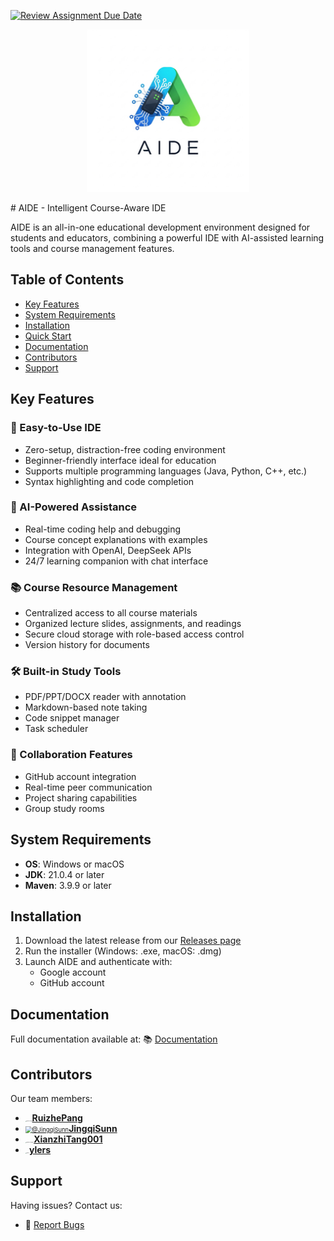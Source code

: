 [![Review Assignment Due Date](https://classroom.github.com/assets/deadline-readme-button-22041afd0340ce965d47ae6ef1cefeee28c7c493a6346c4f15d667ab976d596c.svg)](https://classroom.github.com/a/_7UQvaE8)

<p align="center">
  <img src=".\docs\picture\aide_logo.png" alt="logo" width="260"/>
</p>
# AIDE - Intelligent Course-Aware IDE



AIDE is an all-in-one educational development environment designed for students and educators, combining a powerful IDE with AI-assisted learning tools and course management features.

## Table of Contents
- [Key Features](#key-features)
- [System Requirements](#system-requirements)
- [Installation](#installation)
- [Quick Start](#quick-start)
- [Documentation](#documentation)
- [Contributors](#contributors)
- [Support](#support)



## Key Features

### 🚀 Easy-to-Use IDE
- Zero-setup, distraction-free coding environment
- Beginner-friendly interface ideal for education
- Supports multiple programming languages (Java, Python, C++, etc.)
- Syntax highlighting and code completion

### 🤖 AI-Powered Assistance
- Real-time coding help and debugging
- Course concept explanations with examples
- Integration with OpenAI, DeepSeek APIs
- 24/7 learning companion with chat interface

### 📚 Course Resource Management
- Centralized access to all course materials
- Organized lecture slides, assignments, and readings
- Secure cloud storage with role-based access control
- Version history for documents

### 🛠️ Built-in Study Tools
- PDF/PPT/DOCX reader with annotation
- Markdown-based note taking
- Code snippet manager
- Task scheduler

### 👥 Collaboration Features
- GitHub account integration
- Real-time peer communication
- Project sharing capabilities
- Group study rooms



## System Requirements
- **OS**: Windows  or macOS 
- **JDK**: 21.0.4 or later
- **Maven**: 3.9.9 or later



## Installation
1. Download the latest release from our [Releases page](https://github.com/sustech-cs304/team-project-25spring-42/releases)
2. Run the installer (Windows: .exe, macOS: .dmg)
3. Launch AIDE and authenticate with:
   - Google account
   - GitHub account



## Documentation
Full documentation available at: 
📚 [Documentation](https://sustech-cs304.github.io/team-project-25spring-42/)



## Contributors
Our team members:

- [<img src="https://avatars.githubusercontent.com/u/96641098?s=64&v=4" alt="@RuizhePang" style="zoom: 10%;" />](https://github.com/RuizhePang)[**RuizhePang** ](https://github.com/RuizhePang)
- [<img src="https://avatars.githubusercontent.com/u/142304970?s=64&v=4" alt="@JingqiSunn" style="zoom: 67%;" />](https://github.com/JingqiSunn)[**JingqiSunn**](https://github.com/JingqiSunn)
- [<img src="https://avatars.githubusercontent.com/u/170170207?s=64&v=4" alt="@XianzhiTang001" style="zoom:10%;" />](https://github.com/XianzhiTang001)[**XianzhiTang001** ](https://github.com/XianzhiTang001)
- [<img src="https://avatars.githubusercontent.com/u/144506378?s=64&v=4" alt="@ylers" style="zoom:10%;" />](https://github.com/ylers)[**ylers**](https://github.com/ylers)



## Support
Having issues? Contact us:
- 🐛 [Report Bugs](https://github.com/sustech-cs304/team-project-25spring-42/issues)

